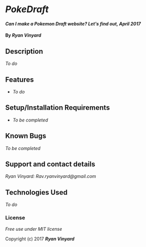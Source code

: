 # _PokeDraft_

#### _Can I make a Pokemon Draft website? Let's find out, April 2017_

#### By _**Ryan Vinyard**_

## Description

_To do_

## Features

* _To do_

## Setup/Installation Requirements

* _To be completed_

## Known Bugs

_To be completed_

## Support and contact details

_Ryan Vinyard: Rav.ryanvinyard@gmail.com_

## Technologies Used

_To do_

### License

*Free use under MIT license*

Copyright (c) 2017 **_Ryan Vinyard_**
